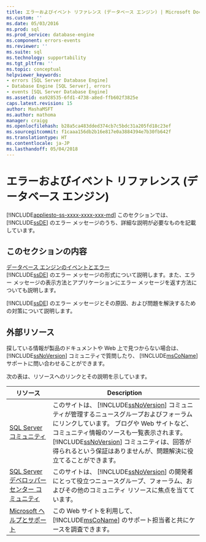 ```yaml
---
title: エラーおよびイベント リファレンス (データベース エンジン) | Microsoft Docs
ms.custom: ''
ms.date: 05/03/2016
ms.prod: sql
ms.prod_service: database-engine
ms.component: errors-events
ms.reviewer: ''
ms.suite: sql
ms.technology: supportability
ms.tgt_pltfrm: ''
ms.topic: conceptual
helpviewer_keywords:
- errors [SQL Server Database Engine]
- Database Engine [SQL Server], errors
- events [SQL Server Database Engine]
ms.assetid: ea928535-6fd1-4738-a8ed-ffb602f3825e
caps.latest.revision: 15
author: MashaMSFT
ms.author: mathoma
manager: craigg
ms.openlocfilehash: b28a5ca483dded374cb7c5bdc31a205fd18c23ef
ms.sourcegitcommit: f1caaa156db2b16e817e0a3884394e7b30fb642f
ms.translationtype: HT
ms.contentlocale: ja-JP
ms.lasthandoff: 05/04/2018
---
```

# <a name="errors-and-events-reference-database-engine"></a>エラーおよびイベント リファレンス (データベース エンジン)
[!INCLUDE[appliesto-ss-xxxx-xxxx-xxx-md](../../includes/appliesto-ss-xxxx-xxxx-xxx-md.md)]
  このセクションでは、 [!INCLUDE[ssDE](../../includes/ssde-md.md)] のエラー メッセージのうち、詳細な説明が必要なものを記載しています。  
  
## <a name="in-this-section"></a>このセクションの内容  
 [データベース エンジンのイベントとエラー](../../relational-databases/errors-events/database-engine-events-and-errors.md)  
 [!INCLUDE[ssDE](../../includes/ssde-md.md)] のエラー メッセージの形式について説明します。また、エラー メッセージの表示方法とアプリケーションにエラー メッセージを返す方法についても説明します。  
  
 [!INCLUDE[ssDE](../../includes/ssde-md.md)] のエラー メッセージとその原因、および問題を解決するための対策について説明します。  
  
## <a name="external-resources"></a>外部リソース  
 探している情報が製品のドキュメントや Web 上で見つからない場合は、 [!INCLUDE[ssNoVersion](../../includes/ssnoversion-md.md)] コミュニティで質問したり、 [!INCLUDE[msCoName](../../includes/msconame-md.md)] サポートに問い合わせることができます。  
  
 次の表は、リソースへのリンクとその説明を示しています。  
  
|リソース|Description|  
|--------------|-----------------|  
|[SQL Server コミュニティ](http://go.microsoft.com/fwlink/?LinkId=42455)|このサイトは、 [!INCLUDE[ssNoVersion](../../includes/ssnoversion-md.md)] コミュニティが管理するニュースグループおよびフォーラムにリンクしています。 ブログや Web サイトなど、コミュニティ情報のソースも一覧表示されます。 [!INCLUDE[ssNoVersion](../../includes/ssnoversion-md.md)] コミュニティは、回答が得られるという保証はありませんが、問題解決に役立てることができます。|  
|[SQL Server デベロッパー センター コミュニティ](http://go.microsoft.com/fwlink/?LinkId=42456)|このサイトは、 [!INCLUDE[ssNoVersion](../../includes/ssnoversion-md.md)] の開発者にとって役立つニュースグループ、フォーラム、およびその他のコミュニティ リソースに焦点を当てています。|  
|[Microsoft ヘルプとサポート](http://go.microsoft.com/fwlink/?linkid=16419)|この Web サイトを利用して、 [!INCLUDE[msCoName](../../includes/msconame-md.md)] のサポート担当者と共にケースを調査できます。|  
  
  
